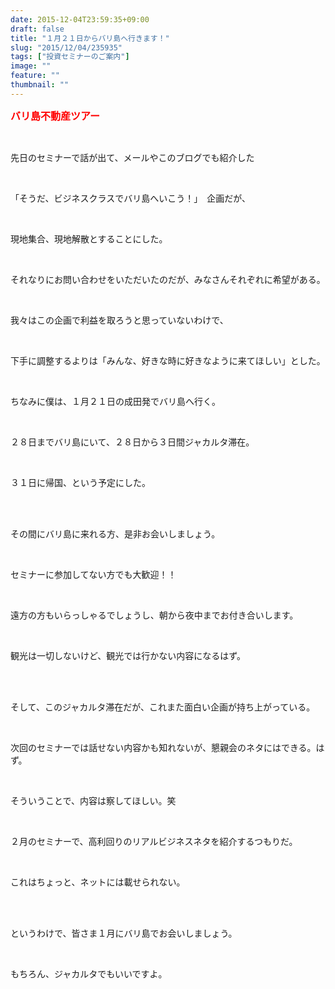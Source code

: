 ```yaml
---
date: 2015-12-04T23:59:35+09:00
draft: false
title: "１月２１日からバリ島へ行きます！"
slug: "2015/12/04/235935"
tags: ["投資セミナーのご案内"]
image: ""
feature: ""
thumbnail: ""
---
```

<p><font color="#ff0000" size="3"><strong>バリ島不動産ツアー</strong></font></p><br/><p>先日のセミナーで話が出て、メールやこのブログでも紹介した</p><br/><p>「そうだ、ビジネスクラスでバリ島へいこう！」　企画だが、</p><br/><p>現地集合、現地解散とすることにした。</p><br/><p>それなりにお問い合わせをいただいたのだが、みなさんそれぞれに希望がある。</p><br/><p>我々はこの企画で利益を取ろうと思っていないわけで、</p><br/><p>下手に調整するよりは「みんな、好きな時に好きなように来てほしい」とした。</p><br/><p>ちなみに僕は、１月２１日の成田発でバリ島へ行く。</p><br/><p>２８日までバリ島にいて、２８日から３日間ジャカルタ滞在。</p><br/><p>３１日に帰国、という予定にした。</p><br/><br/><p>その間にバリ島に来れる方、是非お会いしましょう。</p><br/><p>セミナーに参加してない方でも大歓迎！！</p><br/><p>遠方の方もいらっしゃるでしょうし、朝から夜中までお付き合いします。</p><br/><p>観光は一切しないけど、観光では行かない内容になるはず。</p><br/><br/><p>そして、このジャカルタ滞在だが、これまた面白い企画が持ち上がっている。</p><br/><p>次回のセミナーでは話せない内容かも知れないが、懇親会のネタにはできる。はず。</p><br/><p>そういうことで、内容は察してほしい。笑</p><br/><p>２月のセミナーで、高利回りのリアルビジネスネタを紹介するつもりだ。</p><br/><p>これはちょっと、ネットには載せられない。</p><br/><br/><p>というわけで、皆さま１月にバリ島でお会いしましょう。</p><br/><p>もちろん、ジャカルタでもいいですよ。</p><br/><br/><br/>

